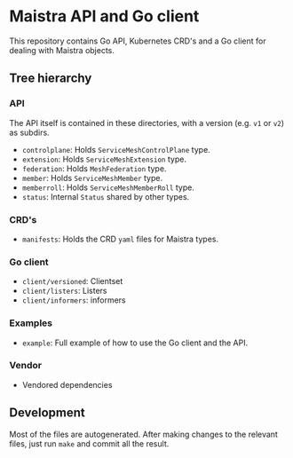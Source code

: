 # Maistra API and Go client

This repository contains Go API, Kubernetes CRD's and a Go client for dealing with Maistra objects.

## Tree hierarchy

### API
The API itself is contained in these directories, with a version (e.g. `v1` or `v2`) as subdirs.

 - `controlplane`: Holds `ServiceMeshControlPlane` type.
 - `extension`: Holds `ServiceMeshExtension` type.
 - `federation`: Holds `MeshFederation` type.
 - `member`: Holds `ServiceMeshMember` type.
 - `memberroll`: Holds `ServiceMeshMemberRoll` type.
 - `status`: Internal `Status` shared by other types.

### CRD's
 - `manifests`: Holds the CRD `yaml` files for Maistra types.

### Go client
 - `client/versioned`: Clientset
 - `client/listers`: Listers
 - `client/informers`: informers

### Examples
 - `example`: Full example of how to use the Go client and the API.

### Vendor
 - Vendored dependencies

## Development

Most of the files are autogenerated. After making changes to the relevant files, just run `make` and commit all the result.